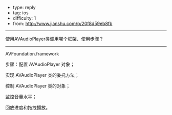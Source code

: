 - type: reply
- tag: ios
- difficulty:  1
- from: http://www.jianshu.com/p/20f8d59eb8fb

--------

使用AVAudioPlayer类调用哪个框架、使用步骤？

---------

AVFoundation.framework

步骤：配置 AVAudioPlayer 对象；

实现 AVAudioPlayer 类的委托方法；

控制 AVAudioPlayer 类的对象；

监控音量水平；

回放进度和拖拽播放。

